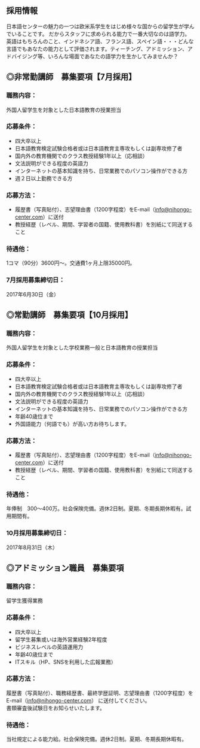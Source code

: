 ## 採用情報

日本語センターの魅力の一つは欧米系学生をはじめ様々な国からの留学生が学んでいることです。
だからスタッフに求められる能力で一番大切なのは語学力。
英語はもちろんのこと、インドネシア語、フランス語、スペイン語・・・どんな言語でもあなたの能力として評価されます。ティーチング、アドミッション、アドバイジング等、いろんな場面であなたの語学力を生かしてみませんか？


## ◎非常勤講師　募集要項【7月採用】

### 職務内容：

外国人留学生を対象とした日本語教育の授業担当

### 応募条件：

- 四大卒以上
- 日本語教育検定試験合格者或は日本語教育主専攻もしくは副専攻修了者
- 国内外の教育機関でのクラス教授経験1年以上（応相談）
- 文法説明ができる程度の英語力
- インターネットの基本知識を持ち、日常業務でのパソコン操作ができる方
- 週２日以上勤務できる方

### 応募方法：

- 履歴書（写真貼付）、志望理由書（1200字程度）をE-mail（info@nihongo-center.com）に送付
- 教授経歴（レベル、期間、学習者の国籍、使用教科書）を別紙にて同送すること

### 待遇他：

1コマ（90分）3600円～。交通費1ヶ月上限35000円。

### 7月採用募集締切日：

2017年6月30日（金）


## ◎常勤講師　募集要項【10月採用】

### 職務内容：

外国人留学生を対象とした学校業務一般と日本語教育の授業担当

### 応募条件：

- 四大卒以上
- 日本語教育検定試験合格者或は日本語教育主専攻もしくは副専攻修了者
- 国内外の教育機関でのクラス教授経験1年以上（応相談）
- 文法説明ができる程度の英語力
- インターネットの基本知識を持ち、日常業務でのパソコン操作ができる方
- 年齢40歳位まで
- 外国語能力（何語でも）が高い方お待ちします。

### 応募方法：

- 履歴書（写真貼付）、志望理由書（1200字程度）をE-mail（info@nihongo-center.com）に送付
- 教授経歴（レベル、期間、学習者の国籍、使用教科書）を別紙にて同送すること

### 待遇他：

年俸制　300～400万。社会保険完備。週休2日制。夏期、冬期長期休暇有。試用期間有。

### 10月採用募集締切日：

2017年8月31日（木）  

## ◎アドミッション職員　募集要項

### 職務内容：

留学生獲得業務

### 応募条件：

- 四大卒以上
- 留学生募集或いは海外営業経験2年程度
- ビジネスレベルの英語運用力
- 年齢40歳位まで
- ITスキル（HP、SNSを利用した広報業務）

### 応募方法：

履歴書（写真貼付）、職務経歴書、最終学歴証明、志望理由書（1200字程度）をE-mail（info@nihongo-center.com） に送付してください。  
書類審査後試験日をお知らせいたします。

### 待遇他：

当社規定による能力給。社会保険完備。週休2日制。夏期、冬期長期休暇有。
